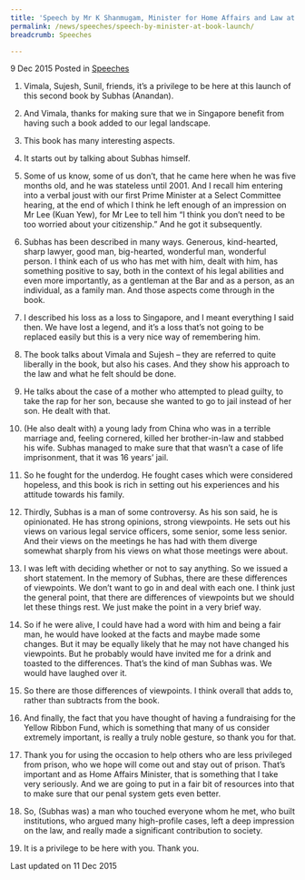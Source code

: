 ```yaml
---
title: 'Speech by Mr K Shanmugam, Minister for Home Affairs and Law at the Official Book Launch of Mr Subhas Anandan''s It''s Easy to Cry'
permalink: /news/speeches/speech-by-minister-at-book-launch/
breadcrumb: Speeches

---
```




9 Dec 2015 Posted in [Speeches](/news/speeches)

1. Vimala, Sujesh, Sunil, friends, it’s a privilege to be here at this launch of this second book by Subhas (Anandan).

2. And Vimala, thanks for making sure that we in Singapore benefit from having such a book added to our legal landscape.

3. This book has many interesting aspects.

 

4. It starts out by talking about Subhas himself.

 

5. Some of us know, some of us don’t, that he came here when he was five months old, and he was stateless until 2001. And I recall him entering into a verbal joust with our first Prime Minister at a Select Committee hearing, at the end of which I think he left enough of an impression on Mr Lee (Kuan Yew), for Mr Lee to tell him “I think you don’t need to be too worried about your citizenship.” And he got it subsequently.

 

6. Subhas has been described in many ways. Generous, kind-hearted, sharp lawyer, good man, big-hearted, wonderful man, wonderful person. I think each of us who has met with him, dealt with him, has something positive to say, both in the context of his legal abilities and even more importantly, as a gentleman at the Bar and as a person, as an individual, as a family man. And those aspects come through in the book.

 

7. I described his loss as a loss to Singapore, and I meant everything I said then. We have lost a legend, and it’s a loss that’s not going to be replaced easily but this is a very nice way of remembering him.

 

8. The book talks about Vimala and Sujesh – they are referred to quite liberally in the book, but also his cases. And they show his approach to the law and what he felt should be done.

 

9. He talks about the case of a mother who attempted to plead guilty, to take the rap for her son, because she wanted to go to jail instead of her son. He dealt with that.

 

10. (He also dealt with) a young lady from China who was in a terrible marriage and, feeling cornered, killed her brother-in-law and stabbed his wife. Subhas managed to make sure that that wasn’t a case of life imprisonment, that it was 16 years’ jail.

 

11. So he fought for the underdog. He fought cases which were considered hopeless, and this book is rich in setting out his experiences and his attitude towards his family.

 

12. Thirdly, Subhas is a man of some controversy. As his son said, he is opinionated. He has strong opinions, strong viewpoints. He sets out his views on various legal service officers, some senior, some less senior. And their views on the meetings he has had with them diverge somewhat sharply from his views on what those meetings were about.

 

13. I was left with deciding whether or not to say anything. So we issued a short statement. In the memory of Subhas, there are these differences of viewpoints. We don’t want to go in and deal with each one. I think just the general point, that there are differences of viewpoints but we should let these things rest. We just make the point in a very brief way.

 

14. So if he were alive, I could have had a word with him and being a fair man, he would have looked at the facts and maybe made some changes. But it may be equally likely that he may not have changed his viewpoints. But he probably would have invited me for a drink and toasted to the differences. That’s the kind of man Subhas was. We would have laughed over it.
 
 

15. So there are those differences of viewpoints. I think overall that adds to, rather than subtracts from the book.

 

16. And finally, the fact that you have thought of having a fundraising for the Yellow Ribbon Fund, which is something that many of us consider extremely important, is really a truly noble gesture, so thank you for that.

 

17. Thank you for using the occasion to help others who are less privileged from prison, who we hope will come out and stay out of prison. That’s important and as Home Affairs Minister, that is something that I take very seriously. And we are going to put in a fair bit of resources into that to make sure that our penal system gets even better.

 

18. So, (Subhas was) a man who touched everyone whom he met, who built institutions, who argued many high-profile cases, left a deep impression on the law, and really made a significant contribution to society.

 

19. It is a privilege to be here with you. Thank you.


<p class="right-side-updated">Last updated on 11 Dec 2015</p>

